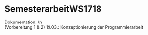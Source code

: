 # SemesterarbeitWS1718

Dokumentation: \n <br>
(Vorbereitung 1 & 2)
19.03.: Konzeptionierung der Programmierarbeit
